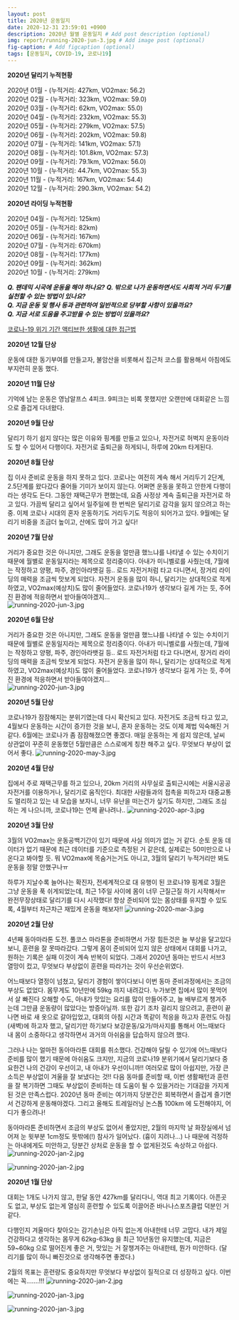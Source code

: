 ```yaml
---
layout: post
title: 2020년 운동일지 
date: 2020-12-31 23:59:01 +0900
description: 2020년 월별 운동일지 # Add post description (optional)
img: report/running-2020-jun-3.jpg # Add image post (optional)
fig-caption: # Add figcaption (optional)
tags: [운동일지, COVID-19, 코로나19]
---
```

**2020년 달리기 누적현황**

2020년 01월 - (누적거리: 427km, VO2max: 56.2)  
2020년 02월 - (누적거리: 323km, VO2max: 59.0)  
2020년 03월 - (누적거리:  62km, VO2max: 55.0)  
2020년 04월 - (누적거리: 232km, VO2max: 55.3)  
2020년 05월 - (누적거리: 279km, VO2max: 57.5)  
2020년 06월 - (누적거리: 202km, VO2max: 59.8)  
2020년 07월 - (누적거리: 141km, VO2max: 57.1)  
2020년 08월 - (누적거리: 101.8km, VO2max: 57.3)  
2020년 09월 - (누적거리: 79.1km, VO2max: 56.0)  
2020년 10월 - (누적거리: 44.7km, VO2max: 55.3)  
2020년 11월 - (누적거리: 167km, VO2max: 54.4)  
2020년 12월 - (누적거리: 290.3km, VO2max: 54.2)  


**2020년 라이딩 누적현황**

2020년 04월 - (누적거리: 125km)  
2020년 05월 - (누적거리: 82km)  
2020년 06월 - (누적거리: 167km)  
2020년 07월 - (누적거리: 670km)  
2020년 08월 - (누적거리: 177km)  
2020년 09월 - (누적거리: 362km)  
2020년 10월 - (누적거리: 279km)  


***Q. 팬데믹 시국에 운동을 해야 하나요?***
***Q. 밖으로 나가 운동하면서도 사회적 거리 두기를 실천할 수 있는 방법이 있나요?***  
***Q. 지금 운동 및 행사 등과 관련하여 일반적으로 당부할 사항이 있을까요?***  
***Q. 지금 서로 도움을 주고받을 수 있는 방법이 있을까요?***  

[코로나-19 위기 기간 액티브한 생활에 대한 접근법](https://blog.strava.com/ko/galleries/being-active-during-the-covid-19-crisis/)



**2020년 12월 단상**

운동에 대한 동기부여를 만들고자, 불암산을 비롯해서 집근처 코스를 활용해서 아침에도 부지런히 운동 했다. 


**2020년 11월 단상**

기억에 남는 운동은 영남알프스 4피크. 9피크는 비록 못했지만 오랜만에 대회같은 느낌으로 즐겁게 다녀왔다.



**2020년 9월 단상**

달리기 하기 쉽지 않다는 많은 이유와 핑계를 만들고 있으나, 자전거로 허벅지 운동이라도 할 수 있어서 다행이다. 자전거로 출퇴근을 하게되니, 하루에 20km 타게된다. 



**2020년 8월 단상**

집 이사 준비로 운동을 하지 못하고 있다. 코로나는 여전히 계속 해서 거리두기 2단계, 2.5단계를 왔다갔다 줄어들 기미가 보이지 않는다. 어쩌면 운동을 못하고 안한게 다행이라는 생각도 든다. 
그동안 재택근무가 편했는데, 요즘 사정상 계속 출퇴근을 자전거로 하고 있다. 가끔씩 달리고 싶어서 일주일에 한 번씩은 달리기로 감각을 잃지 않으려고 하는중. 이제 코로나 시대의 혼자 운동하기도 거리두기도 적응이 되어가고 있다. 9월에는 달리기 비중을 조금더 높이고, 산에도 많이 가고 싶다!



**2020년 7월 단상**

거리가 중요한 것은 아니지만, 그래도 운동을 얼만큼 했느냐를 나타낼 수 있는 수치이기 때문에 월별로 운동일지라는 제목으로 정리중이다.
아내가 미니벨로를 사줬는데, 7월에는 작정하고 양평, 파주, 경인아라뱃길 등.. 로드 자전거처럼 타고 다니면서, 장거리 라이딩의 매력을 조금씩 맛보게 되었다.
자전거 운동을 많이 하니, 달리기는 상대적으로 적게 하였고, VO2max(예상치)도 많이 줄어들었다.
코로나19가 생각보다 길게 가는 듯, 주어진 환경에 적응하면서 받아들여야겠지...  
![running-2020-jun-3.jpg](/img/in-post/running-2020-jul-2.jpg)


**2020년 6월 단상**

거리가 중요한 것은 아니지만, 그래도 운동을 얼만큼 했느냐를 나타낼 수 있는 수치이기 때문에 월별로 운동일지라는 제목으로 정리중이다.
아내가 미니벨로를 사줬는데, 7월에는 작정하고 양평, 파주, 경인아라뱃길 등.. 로드 자전거처럼 타고 다니면서, 장거리 라이딩의 매력을 조금씩 맛보게 되었다.
자전거 운동을 많이 하니, 달리기는 상대적으로 적게 하였고, VO2max(예상치)도 많이 줄어들었다.
코로나19가 생각보다 길게 가는 듯, 주어진 환경에 적응하면서 받아들여야겠지...  
![running-2020-jun-3.jpg](/img/in-post/running-2020-jun-3.jpg)


**2020년 5월 단상**

코로나19가 잠잠해지는 분위기였는데 다시 확산되고 있다. 자전거도 조금씩 타고 있고, 4월보다 운동하는 시간이 증가한 것을 보니, 혼자 운동하는 것도 이제 제법 익숙해진 거 같다.
6월에는 코로나가 좀 잠잠해졌으면 좋겠다. 매일 운동하는 게 쉽지 않은데, 날씨 상관없이 꾸준히 운동했던 5월만큼은 스스로에게 칭찬 해주고 싶다. 무엇보다 부상이 없어서 좋다.
![running-2020-may-3.jpg](/img/in-post/running-2020-may-3.jpg)


**2020년 4월 단상**

집에서 주로 재택근무를 하고 있으나, 20km 거리의 사무실로 출퇴근시에는 서울시공공자전거를 이용하거나, 달리기로 움직인다. 최대한 사람들과의 접촉을 피하고자 대중교통도 멀리하고 있는 내 모습을 보자니, 너무 유난을 떠는건가 싶기도 하지만, 그래도 조심하는 게 나으니까, 코로나19는 언제 끝나려나..
![running-2020-apr-3.jpg](/img/in-post/running-2020-apr-3.jpg)


**2020년 3월 단상**

3월의 VO2max는 운동공백기간이 있기 때문에 사실 의미가 없는 거 같다. 순토 운동 데이터가 없기 때문에 최근 데이터를 기준으로 측정된 거 같은데, 실제로는 50미만으로 나온다고 봐야할 듯. 뭐 VO2max에 목숨거는거도 아니고, 3월의 달리기 누적거리만 봐도 운동을 정말 안했구나ㅠ

하루가 지날수록 늘어나는 확진자, 전세계적으로 대 유행이 된 코로나19 핑계로 3월은 그냥 운동을 푹 쉬게되었는데, 최근 1주일 사이에 몸이 너무 근질근질 하기 시작해서ㅠ 완전무장상태로 달리기를 다시 시작했다! 항상 준비되어 있는 몸상태를 유지할 수 있도록, 4월부터 차근차근 재밌게 운동을 해보자!!
![running-2020-mar-3.jpg](/img/in-post/running-2020-mar-3.jpg)


**2020년 2월 단상**

4년째 동아마라톤 도전. 풀코스 마라톤을 준비하면서 가장 힘든것은 늘 부상을 달고있다보니, 훈련을 잘 못따라갔다. 그렇게 몸이 준비되어 있지 않은 상태에서 대회를 나가고, 원하는 기록은 실패 이것이 계속 반복이 되었다. 그래서 2020년 동마는 반드시 서브3 열망이 컸고, 무엇보다 부상없이 훈련을 따라가는 것이 우선순위였다. 

어느때보다 열정이 넘쳤고, 달리기 경험이 쌓이다보니 이번 동마 준비과정에서는 조금의 부상도 없었다. 몸무게도 10년만에 59kg 까지 내려갔다. 누가보면 집에서 많이 못먹어서 살 빠진다 오해할 수도, 아내가 맛있는 요리를 많이 만들어주고, 늘 배부르게 챙겨주는데 그만큼 운동량이 많았다는 방증아닐까. 또한 감기 조차 걸리지 않으려고, 훈련이 끝나면 바로 새 옷으로 갈아입었고, 대회의 아침 시간과 똑같이 적응을 하고자 훈련도 아침(새벽)에 하고자 했고, 달리기만 하기보다 보강운동/요가/마사지를 통해서 어느때보다 내 몸이 소중하다고 생각하면서 과거의 아쉬움을 답습하지 않으려 했다. 

그러나 나는 얼마전 동아마라톤 대회를 취소했다. 건강해야 달릴 수 있기에 어느때보다 준비를 많이 했기 때문에 아쉬움도 크지만, 지금의 코로나19 분위기에서 달리기보다 중요한건 나의 건강이 우선이고, 내 아내가 우선이니까!! 여러모로 많이 아쉽지만, 가장 큰 소득은 부상없이 겨울을 잘 보냈다는 것!! 다음 동마를 준비할 때, 이번 생활패턴과 훈련을 잘 복기하면 그때도 부상없이 준비하는 데 도움이 될 수 있을거라는 기대감을 가지게 된 것은 만족스럽다. 2020년 동마 준비는 여기까지 당분간은 회복하면서 즐겁게 즐기면서 건강하게 운동해야겠다. 그리고 올해도 트레일러닝 논스톱 100km 에 도전해야지, 어디가 좋으려나!

동아마라톤 준비하면서 조금의 부상도 없어서 좋았지만, 2월의 마지막 날 화장실에서 넘어져 눈 윗부분 1cm정도 뜻밖에(!) 참사가 일어났다. (흉이 지려나...) 나 때문에 걱정하는 아내에게도 미안하고, 당분간 상처로 운동을 할 수 없게된것도 속상하고 아쉽다. 
![running-2020-jan-2.jpg](/img/in-post/running-2020-feb-1.jpg)

![running-2020-jan-2.jpg](/img/in-post/running-2020-feb-2.jpg)


**2020년 1월 단상**

대회는 1개도 나가지 않고, 한달 동안 427km를 달리다니, 역대 최고 기록이다. 
아픈곳도 없고, 부상도 없는게 열심히 훈련할 수 있도록 이끌어준 바나나스포츠클럽 덕분인 거 같다.

다행인지 겨울마다 찾아오는 감기손님은 아직 없는게 아내한테 너무 고맙다.
내가 제일 건강하다고 생각하는 몸무게 62kg-63kg 을 최근 10년동안 유지했는데, 지금은 59~60kg 으로 떨어진게 좋은 거, 맛있는 거 잘챙겨주는 아내한테, 뭔가 미안하다.
(달리기를 많이 하니 빠진것으로 생각해주면 좋겠다.)

2월의 목표는 훈련량도 중요하지만 무엇보다 부상없이 질적으로 더 성장하고 싶다.
이번에는 꼭.......!!!
![running-2020-jan-2.jpg](/img/in-post/running-2020-jan-1.jpg)

![running-2020-jan-3.jpg](/img/in-post/running-2020-jan-3.jpg)

![running-2020-jan-3.jpg](/img/in-post/running-2020-jan-7.jpg)
